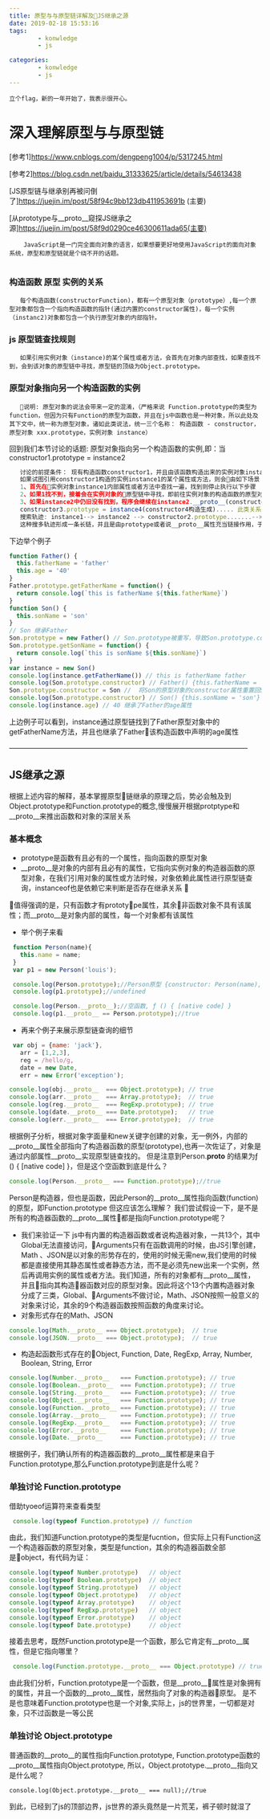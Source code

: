 ```yaml
---
title: 原型与与原型链详解及JS继承之源
date: 2019-02-18 15:53:16
tags: 
        - konwledge
        - js 

categories: 
        - konwledge
        - js
---
```

    
    立个flag，新的一年开始了，我表示很开心。

# 深入理解原型与与原型链
[参考1]https://www.cnblogs.com/dengpeng1004/p/5317245.html

[参考2]https://blog.csdn.net/baidu_31333625/article/details/54613438

[JS原型链与继承别再被问倒了]https://juejin.im/post/58f94c9bb123db411953691b (主要)

[从prototype与__proto__窥探JS继承之源]https://juejin.im/post/58f9d0290ce46300611ada65(主要)
  ````
      JavaScript是一门完全面向对象的语言，如果想要更好地使用JavaScript的面向对象系统，原型和原型链就是个绕不开的话题。 
      
  ````
### 构造函数  原型 实例的关系
       每个构造函数(constructorFunction)，都有一个原型对象（prototype）,每一个原型对象都包含一个指向构造函数的指针(通过内置的constructor属性)，每一个实例（instanc2)对象都包含一个执行原型对象的内部指针。
### js 原型链查找规则
       如果引用实例对象（instance)的某个属性或者方法，会首先在对象内部查找，如果查找不到，会到该对象的原型链中寻找，原型链的顶级为Object.prototype。
### 原型对象指向另一个构造函数的实例 
  
       说明: 原型对象的说法会带来一定的混淆，（严格来说 Function.prototype的类型为function，但因为只有Function的原型为函数，并且在js中函数也是一种对象，所以此处及其下文中，统一称为原型对象，诸如此类说法，统一三个名称： 构造函数 - constructor，原型对象 xxx.prototype，实例对象 instance）
 回到我们本节讨论的话题: 原型对象指向另一个构造函数的实例,即：当constructor1.prototype = instance2
 ````javascript  
    讨论的前提条件： 现有构造函数constructor1，并且由该函数构造出来的实例对象instance1，同理也有constcutor2以及由其构造出来的instance2. 并且constructor1.prototype = instance2
    如果试图引用constructor1构造的实例instance1的某个属性或方法，则会由如下场景：
    1、首先在实例对象instance1内部属性或者方法中查找一遍，找到则停止执行以下步骤
    2、如果1找不到，接着会在实例对象的原型链中寻找，即前往实例对象的构造函数的原型对象中寻找，即：会在instance1.__proto__(constructor1.prototype)中找一遍，此时发现，constructor1.prototype实际上就是instance2，也就是在instance2中查找，这样从一个实例中查找，跳到了另一个实例中查找，两个实例间就建立起了原型链的关系(实际上是通过对象内部有且必有的__proto__属性)。如果找到则停止执行以下步骤
    3、如果instance2中仍旧没有找到，程序会继续在instance2.__proto__(constructor2.prototype)寻找，以次类推，如果还没有找到，还会继续沿着存在诸如constructor2.prototype = instance3(constructor3构造生成),
    constructor3.prototype = instance4(constructor4构造生成)..... 此类关系的链结构中查找，直到原型对象的顶端Object.prototype
    搜索轨迹: instance1--> instance2 --> constructor2.prototype.......-->Object.prototype
    这种搜多轨迹形成一条长链，并且是由prototype或者说__proto__属性充当链接作用，于是就把这种实例对象与原型对象之间的链条叫做原型链。

 ````
 下边举个例子
  ```javascript
  function Father() {
    this.fatherName = 'father'
    this.age = '40'
  }
  Father.prototype.getFatherName = function() {
    return console.log(`this is fatherName ${this.fatherName}`)
  }
  function Son() {
    this.sonName = 'son'
  }
  // Son 继承Father
  Son.prototype = new Father() // Son.prototype被重写，导致Son.prototype.constructor一并被改写为构造函数Father
  Son.prototype.getSonName = function() {
    return console.log(`this is sonName ${this.sonName}`)
  }
  var instance = new Son()
  console.log(instance.getFatherName()) // this is fatherName father
  console.log(Son.prototype.constructor) // Father() {this.fatherName = 'father'}
  Son.prototype.constructor = Son //  将Son的原型对象的constructor属性重置回Son
  console.log(Son.prototype.constructor) // Son() {this.sonName = 'son'}
  console.log(instance.age) // 40 继承了Father的age属性
  ```
上边例子可以看到，instance通过原型链找到了Father原型对象中的getFatherName方法，并且也继承了Father该构造函数中声明的age属性

——————————————————————————————————
## JS继承之源
  根据上述内容的解释，基本掌握原型链继承的原理之后，势必会触及到Object.prototype和Function.prototype的概念,慢慢展开根据protptype和__proto__来推出函数和对象的深层关系
### 基本概念
+ prototype是函数有且必有的一个属性，指向函数的原型对象
+ __proto__是对象的内部有且必有的属性，它指向实例对象的构造器函数的原型对象，在我们引用对象的属性或方法时候，对象依赖此属性进行原型链查询，instanceof也是依赖它来判断是否存在继承关系 
 
 值得强调的是，只有函数才有prototype属性，其余非函数对象不具有该属性；而__proto__是对象内部的属性，每一个对象都有该属性
 + 举个例子来看
 ```javascript
  function Person(name){
    this.name = name;
  }
  var p1 = new Person('louis');

  console.log(Person.prototype);//Person原型 {constructor: Person(name),__proto__: Object}
  console.log(p1.prototype);//undefined

  console.log(Person.__proto__);//空函数, ƒ () { [native code] }
  console.log(p1.__proto__ == Person.prototype);//true
 ```
 + 再来个例子来展示原型链查询的细节
 ```javascript
  var obj = {name: 'jack'},
    arr = [1,2,3],
    reg = /hello/g,
    date = new Date,
    err = new Error('exception');

console.log(obj.__proto__  === Object.prototype); // true
console.log(arr.__proto__  === Array.prototype);  // true
console.log(reg.__proto__  === RegExp.prototype); // true
console.log(date.__proto__ === Date.prototype);   // true
console.log(err.__proto__  === Error.prototype);  // true
 ```
 根据例子分析，根据对象字面量和new关键字创建的对象，无一例外，内部的__proto__属性全部指向了构造器函数的原型(prototype),也再一次佐证了，对象是通过内部属性__proto__实现原型链查找的。
 但是注意到Person.__proto__ 的结果为ƒ () { [native code] }，但是这个空函数到底是什么？
 ```javascript
 console.log(Person.__proto__ === Function.prototype);//true
 ```
 Person是构造器，但也是函数，因此Person的__proto__属性指向函数(function)的原型，即Function.prototype
 但这应该怎么理解？
 我们尝试假设一下，是不是所有的构造器函数的__proto__属性都是指向Function.prototype呢？
 + 我们来验证一下
 js中有内置的构造器函数或者说构造器对象，一共13个，其中Global无法直接访问，Arguments只有在函数调用的时候，由JS引擎创建，Math
、JSON是以对象的形势存在的，使用的时候无需new,我们使用的时候都是直接使用其静态属性或者静态方法，而不是必须先new出来一个实例，然后再调用实例的属性或者方法。我们知道，所有的对象都有__proto__属性，并且指向其构造器函数对应的原型对象。因此将这个13个内置构造器对象分成了三类，Global、Arguments不做讨论，Math、JSON按照一般意义的对象来讨论，其余的9个构造器函数按照函数的角度来讨论。
+ 对象形式存在的Math、JSON
```javascript
console.log(Math.__proto__ === Object.prototype);  // true
console.log(JSON.__proto__ === Object.prototype);  // true
```
+ 构造起函数形式存在的Object, Function, Date, RegExp, Array, Number, Boolean, String, Error
```javascript
console.log(Number.__proto__   === Function.prototype); // true
console.log(Boolean.__proto__  === Function.prototype); // true
console.log(String.__proto__   === Function.prototype); // true
console.log(Object.__proto__   === Function.prototype); // true
console.log(Function.__proto__ === Function.prototype); // true
console.log(Array.__proto__    === Function.prototype); // true
console.log(RegExp.__proto__   === Function.prototype); // true
console.log(Error.__proto__    === Function.prototype); // true
console.log(Date.__proto__     === Function.prototype); // true
```
根据例子，我们确认所有的构造器函数的__proto__属性都是来自于Function.prototype,那么Function.prototype到底是什么呢？
### 单独讨论 Function.prototype 
借助tyoeof运算符来查看类型
```javascript
 console.log(typeof Function.prototype) // function
```

由此，我们知道Function.prototype的类型是fucntion，但实际上只有Function这一个构造器函数的原型对象，类型是function，其余的构造器函数全部是object，有代码为证：

```javascript
console.log(typeof Number.prototype)   // object
console.log(typeof Boolean.prototype)  // object
console.log(typeof String.prototype)   // object
console.log(typeof Object.prototype)   // object
console.log(typeof Array.prototype)    // object
console.log(typeof RegExp.prototype)   // object
console.log(typeof Error.prototype)    // object
console.log(typeof Date.prototype)     // object
```

接着去思考，既然Function.prototype是一个函数，那么它肯定有__proto__属性，但是它指向哪里？
```javascript
 console.log(Function.prototype.__proto__ === Object.prototype) // true
```
由此我们分析，Function.prototype是一个函数，但是__proto__属性是对象拥有的属性，并且一个函数的__proto__属性，居然指向了对象的构造器原型。
是不是也意味着Function.prototype也是一个对象,实际上，js的世界里，一切都是对象，只不过函数是一等公民

### 单独讨论 Object.prototype 
普通函数的__proto__的属性指向Function.prototype, 
Function.prototype函数的__proto__属性指向Object.prototype,
所以，Object.prototype.__proto__指向又是什么呢？
```
console.log(Object.prototype.__proto__ === null);//true
```
到此，已经到了js的顶部边界，js世界的源头竟然是一片荒芜，裤子顿时就湿了